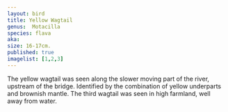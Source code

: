 ```yaml
---
layout: bird
title: Yellow Wagtail
genus:  Motacilla
species: flava
aka: 
size: 16-17cm.
published: true
imagelist: [1,2,3]
---
```


The yellow wagtail was seen along the slower moving part of the river, upstream of the bridge. Identified by the combination of yellow underparts and brownish mantle. The third wagtail was seen in high farmland, well away from water.

